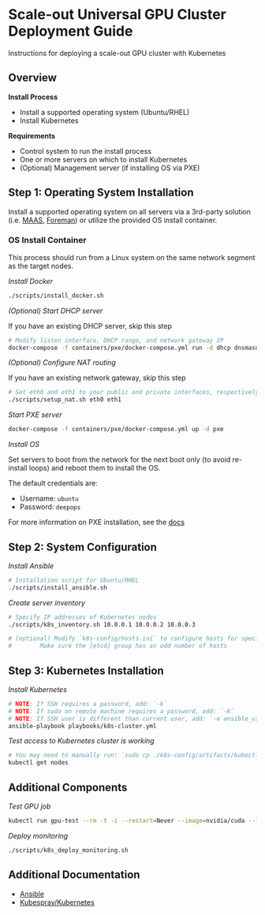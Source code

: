 Scale-out Universal GPU Cluster Deployment Guide
===

Instructions for deploying a scale-out GPU cluster with Kubernetes

## Overview

**Install Process**

  * Install a supported operating system (Ubuntu/RHEL)
  * Install Kubernetes

**Requirements**

  * Control system to run the install process
  * One or more servers on which to install Kubernetes
  * (Optional) Management server (if installing OS via PXE)

## Step 1: Operating System Installation

Install a supported operating system on all servers via
a 3rd-party solution (i.e. [MAAS](https://maas.io/), [Foreman](https://www.theforeman.org/)) or utilize the provided OS install container.

### OS Install Container

This process should run from a Linux system on the same network segment as the target nodes.

_Install Docker_

```sh
./scripts/install_docker.sh
```

_(Optional) Start DHCP server_

If you have an existing DHCP server, skip this step

```sh
# Modify listen interface, DHCP range, and network gateway IP
docker-compose -f containers/pxe/docker-compose.yml run -d dhcp dnsmasq -d --interface=ens192 --dhcp-range=192.168.1.100,192.168.1.199,7200 --dhcp-option=6,8.8.8.8 --dhcp-option=3,192.168.1.1
```

_(Optional) Configure NAT routing_

If you have an existing network gateway, skip this step

```sh
# Set eth0 and eth1 to your public and private interfaces, respectively
./scripts/setup_nat.sh eth0 eth1
```

_Start PXE server_

```sh
docker-compose -f containers/pxe/docker-compose.yml up -d pxe
```

_Install OS_

Set servers to boot from the network for the next boot only (to avoid re-install loops)
and reboot them to install the OS.

The default credentials are:

  * Username: `ubuntu`
  * Password: `deepops`

For more information on PXE installation, see the [docs](PXE.md)

## Step 2: System Configuration

_Install Ansible_

```sh
# Installation script for Ubuntu/RHEL
./scripts/install_ansible.sh
```

_Create server inventory_

```sh
# Specify IP addresses of Kubernetes nodes
./scripts/k8s_inventory.sh 10.0.0.1 10.0.0.2 10.0.0.3

# (optional) Modify `k8s-config/hosts.ini` to configure hosts for specific roles
# 	     Make sure the [etcd] group has an odd number of hosts
```

## Step 3: Kubernetes Installation

_Install Kubernetes_

```sh
# NOTE: If SSH requires a password, add: `-k`
# NOTE: If sudo on remote machine requires a password, add: `-K`
# NOTE: If SSH user is different than current user, add: `-e ansible_user=ubuntu`
ansible-playbook playbooks/k8s-cluster.yml
```

_Test access to Kubernetes cluster is working_

```sh
# You may need to manually run: `sudo cp ./k8s-config/artifacts/kubectl /usr/local/bin`
kubectl get nodes
```

## Additional Components

_Test GPU job_

```sh
kubectl run gpu-test --rm -t -i --restart=Never --image=nvidia/cuda --limits=nvidia.com/gpu=1 -- nvidia-smi
```

_Deploy monitoring_

```sh
./scripts/k8s_deploy_monitoring.sh
```

## Additional Documentation

  * [Ansible](ANSIBLE.md)
  * [Kubespray/Kubernetes](KUBERNETES.md)
